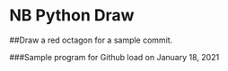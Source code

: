 NB Python Draw 
==============

##Draw a red octagon for a sample commit.

###Sample program for Github load on January 18, 2021

